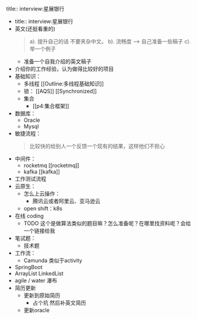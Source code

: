 title:: interview:星展银行

- title:: interview:星展银行
- 英文(还挺看重的)
  > a). 提升自己的话 不要夹杂中文。
  b). 流畅度  --> 自己准备一些稿子
  c). 举一个例子
	- 准备一个自我介绍的英文稿子
- 介绍你的工作经验，认为做得比较好的项目
- 基础知识：
	- 多线程 [[Outline:多线程基础知识]]
	- 锁： [[AQS]] [[Synchronized]]
	- 集合
		- [[p4:集合框架]]
- 数据库：
	- Oracle
	- Mysql
- 敏捷流程：
  >比较快的给别人一个反馈一个现有的结果，这样他们不担心
- 中间件：
	- rocketmq [[rocketmq]]
	- kafka [[kafka]]
- 工作测试流程
- 云原生：
	- 怎么上云操作：
		- 腾讯云或者阿里云、亚马逊云
	- open shift：k8s
- 在线 coding
	- TODO  这个是做算法类似的题目嘛？怎么准备呢？在哪里找资料呢？会给一个链接给我
- 笔试题：
	- 技术题
- 工作流：
	- Camunda 类似于activity
- SpringBoot
- ArrayList LinkedList
- agile  / water 瀑布
- 简历更新
	- 更新到原始简历
		- 占个坑 然后补英文简历
	- 更新oracle
